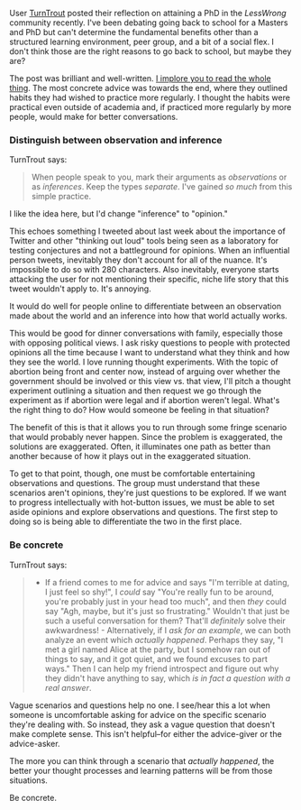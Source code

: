 User [TurnTrout](https://www.lesswrong.com/posts/2GxhAyn9aHqukap2S/looking-back-on-my-alignment-phd) posted their reflection on attaining a PhD in the *LessWrong* community recently. I've been debating going back to school for a Masters and PhD but can't determine the fundamental benefits other than a structured learning environment, peer group, and a bit of a social flex. I don't think those are the right reasons to go back to school, but maybe they are?

The post was brilliant and well-written. [I implore you to read the whole thing](https://www.lesswrong.com/posts/2GxhAyn9aHqukap2S/looking-back-on-my-alignment-phd). The most concrete advice was towards the end, where they outlined habits they had wished to practice more regularly. I thought the habits were practical even outside of academia and, if practiced more regularly by more people, would make for better conversations.

### Distinguish between observation and inference

TurnTrout says:

> When people speak to you, mark their arguments as _observations_ or as _inferences_. Keep the types _separate_. I've gained _so much_ from this simple practice.

I like the idea here, but I'd change "inference" to "opinion."

This echoes something I tweeted about last week about the importance of Twitter and other "thinking out loud" tools being seen as a laboratory for testing conjectures and not a battleground for opinions. When an influential person tweets, inevitably they don't account for all of the nuance. It's impossible to do so with 280 characters.  Also inevitably, everyone starts attacking the user for not mentioning their specific, niche life story that this tweet wouldn't apply to. It's annoying.

It would do well for people online to differentiate between an observation made about the world and an inference into how that world actually works.

This would be good for dinner conversations with family, especially those with opposing political views. I ask risky questions to people with protected opinions all the time because I want to understand what they think and how they see the world. I love running thought experiments. With the topic of abortion being front and center now, instead of arguing over whether the government should be involved or this view vs. that view, I'll pitch a thought experiment outlining a situation and then request we go through the experiment as if abortion were legal and if abortion weren't legal.  What's the right thing to do? How would someone be feeling in that situation?

The benefit of this is that it allows you to run through some fringe scenario that would probably never happen. Since the problem is exaggerated, the solutions are exaggerated. Often, it illuminates one path as better than another because of how it plays out in the exaggerated situation.

To get to that point, though, one must be comfortable entertaining observations and questions. The group must understand that these scenarios aren't opinions, they're just questions to be explored. If we want to progress intellectually with hot-button issues, we must be able to set aside opinions and explore observations and questions. The first step to doing so is being able to differentiate the two in the first place.

### Be concrete

TurnTrout says:

> -   If a friend comes to me for advice and says "I'm terrible at dating, I just feel so shy!", I _could_ say "You're really fun to be around, you're probably just in your head too much", and then _they_ could say "Agh, maybe, but it's just so frustrating." Wouldn't that just be such a useful conversation for them? That'll _definitely_ solve their awkwardness!
    -   Alternatively, if I _ask for an example_, we can both analyze an event which _actually happened_. Perhaps they say, "I met a girl named Alice at the party, but I somehow ran out of things to say, and it got quiet, and we found excuses to part ways." Then I can help my friend introspect and figure out why they didn't have anything to say, which _is in fact a question with a real answer_.

Vague scenarios and questions help no one. I see/hear this a lot when someone is uncomfortable asking for advice on the specific scenario they're dealing with. So instead, they ask a vague question that doesn't make complete sense. This isn't helpful–for either the advice-giver or the advice-asker.

The more you can think through a scenario that *actually happened*, the better your thought processes and learning patterns will be from those situations.

Be concrete.


